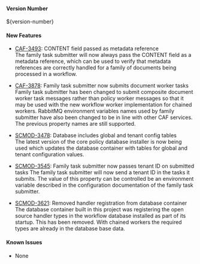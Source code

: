 #### Version Number
${version-number}

#### New Features
 - [CAF-3493](https://jira.autonomy.com/browse/CAF-3493): CONTENT field passed as metadata reference  
    The family task submitter will now always pass the CONTENT field as a metadata reference, which can be used to verify that metadata references are correctly handled for a family of documents being processed in a workflow.

 - [CAF-3878](https://jira.autonomy.com/browse/CAF-3878): Family task submitter now submits document worker tasks  
    Family task submitter has been changed to submit composite document worker task messages rather than policy worker messages so that it may be used with the new workflow worker implementation for chained workers. RabbitMQ environment variables names used by family submitter have also been changed to be in line with other CAF services. The previous property names are still supported.

 - [SCMOD-3478](https://jira.autonomy.com/browse/SCMOD-3478): Database includes global and tenant config tables  
    The latest version of the core policy database installer is now being used which updates the database container with tables for global and tenant configuration values.
    
 - [SCMOD-3545](https://jira.autonomy.com/browse/SCMOD-3545): Family task submitter now passes tenant ID on submitted tasks 
    The family task submitter will now send a tenant ID in the tasks it submits. The value of this property can be controlled be an environment variable described in the configuration documentation of the family task submitter.

 - [SCMOD-3621](https://jira.autonomy.com/browse/SCMOD-3621): Removed handler registration from database container
    The database container built in this project was registering the open source handler types in the workflow database
    installed as part of its startup. This has been removed. With chained workers the required types are already
    in the database base data.

#### Known Issues
 - None
